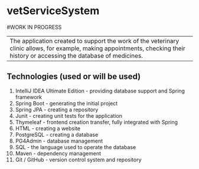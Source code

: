 # vetServiceSystem
#WORK IN PROGRESS
<table>
<tr>
<td>
The application created to support the work of the veterinary clinic allows, for example, making appointments, checking their history or accessing the database of medicines. 
</td>
</tr>
</table>

## Technologies (used or will be used)
1. IntelliJ IDEA Ultimate Edition - providing database support and Spring framework
2. Spring Boot - generating the initial project
3. Spring JPA - creating a repository
4. Junit - creating unit tests for the application
5. Thymeleaf - frontend creation transfer, fully integrated with Spring
6. HTML - creating a website
7. PostgreSQL - creating a database
8. PG4Admin  - database management
9. SQL - the language used to operate the database
10. Maven - dependency management
11. Git / GitHub - version control system and repository

